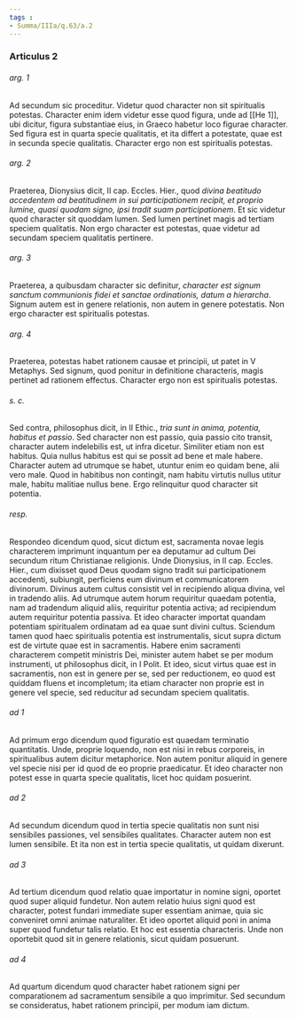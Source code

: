 ```yaml
---
tags : 
- Summa/IIIa/q.63/a.2
---
```


### Articulus 2

###### arg. 1
Ad secundum sic proceditur. Videtur quod character non sit spiritualis potestas. Character enim idem videtur esse quod figura, unde ad [[He 1]], ubi dicitur, figura substantiae eius, in Graeco habetur loco figurae character. Sed figura est in quarta specie qualitatis, et ita differt a potestate, quae est in secunda specie qualitatis. Character ergo non est spiritualis potestas.

###### arg. 2
Praeterea, Dionysius dicit, II cap. Eccles. Hier., quod *divina beatitudo accedentem ad beatitudinem in sui participationem recipit, et proprio lumine, quasi quodam signo, ipsi tradit suam participationem*. Et sic videtur quod character sit quoddam lumen. Sed lumen pertinet magis ad tertiam speciem qualitatis. Non ergo character est potestas, quae videtur ad secundam speciem qualitatis pertinere.

###### arg. 3
Praeterea, a quibusdam character sic definitur, *character est signum sanctum communionis fidei et sanctae ordinationis, datum a hierarcha*. Signum autem est in genere relationis, non autem in genere potestatis. Non ergo character est spiritualis potestas.

###### arg. 4
Praeterea, potestas habet rationem causae et principii, ut patet in V Metaphys. Sed signum, quod ponitur in definitione characteris, magis pertinet ad rationem effectus. Character ergo non est spiritualis potestas.

###### s. c.
Sed contra, philosophus dicit, in II Ethic., *tria sunt in anima, potentia, habitus et passio*. Sed character non est passio, quia passio cito transit, character autem indelebilis est, ut infra dicetur. Similiter etiam non est habitus. Quia nullus habitus est qui se possit ad bene et male habere. Character autem ad utrumque se habet, utuntur enim eo quidam bene, alii vero male. Quod in habitibus non contingit, nam habitu virtutis nullus utitur male, habitu malitiae nullus bene. Ergo relinquitur quod character sit potentia.

###### resp.
Respondeo dicendum quod, sicut dictum est, sacramenta novae legis characterem imprimunt inquantum per ea deputamur ad cultum Dei secundum ritum Christianae religionis. Unde Dionysius, in II cap. Eccles. Hier., cum dixisset quod Deus quodam signo tradit sui participationem accedenti, subiungit, perficiens eum divinum et communicatorem divinorum. Divinus autem cultus consistit vel in recipiendo aliqua divina, vel in tradendo aliis. Ad utrumque autem horum requiritur quaedam potentia, nam ad tradendum aliquid aliis, requiritur potentia activa; ad recipiendum autem requiritur potentia passiva. Et ideo character importat quandam potentiam spiritualem ordinatam ad ea quae sunt divini cultus. Sciendum tamen quod haec spiritualis potentia est instrumentalis, sicut supra dictum est de virtute quae est in sacramentis. Habere enim sacramenti characterem competit ministris Dei, minister autem habet se per modum instrumenti, ut philosophus dicit, in I Polit. Et ideo, sicut virtus quae est in sacramentis, non est in genere per se, sed per reductionem, eo quod est quiddam fluens et incompletum; ita etiam character non proprie est in genere vel specie, sed reducitur ad secundam speciem qualitatis.

###### ad 1
Ad primum ergo dicendum quod figuratio est quaedam terminatio quantitatis. Unde, proprie loquendo, non est nisi in rebus corporeis, in spiritualibus autem dicitur metaphorice. Non autem ponitur aliquid in genere vel specie nisi per id quod de eo proprie praedicatur. Et ideo character non potest esse in quarta specie qualitatis, licet hoc quidam posuerint.

###### ad 2
Ad secundum dicendum quod in tertia specie qualitatis non sunt nisi sensibiles passiones, vel sensibiles qualitates. Character autem non est lumen sensibile. Et ita non est in tertia specie qualitatis, ut quidam dixerunt.

###### ad 3
Ad tertium dicendum quod relatio quae importatur in nomine signi, oportet quod super aliquid fundetur. Non autem relatio huius signi quod est character, potest fundari immediate super essentiam animae, quia sic conveniret omni animae naturaliter. Et ideo oportet aliquid poni in anima super quod fundetur talis relatio. Et hoc est essentia characteris. Unde non oportebit quod sit in genere relationis, sicut quidam posuerunt.

###### ad 4
Ad quartum dicendum quod character habet rationem signi per comparationem ad sacramentum sensibile a quo imprimitur. Sed secundum se consideratus, habet rationem principii, per modum iam dictum.


